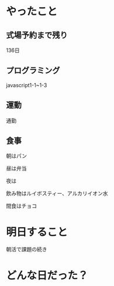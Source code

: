 # やったこと

## 式場予約まで残り

136日

## プログラミング

javascript1-1~1-3

## 運動

通勤

## 食事

朝はパン

昼は弁当

夜は

飲み物はルイボスティー、アルカリイオン水

間食はチョコ

# 明日すること

朝活で課題の続き

# どんな日だった？

